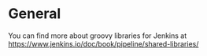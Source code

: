 # General
You can find more about groovy libraries for Jenkins at https://www.jenkins.io/doc/book/pipeline/shared-libraries/
